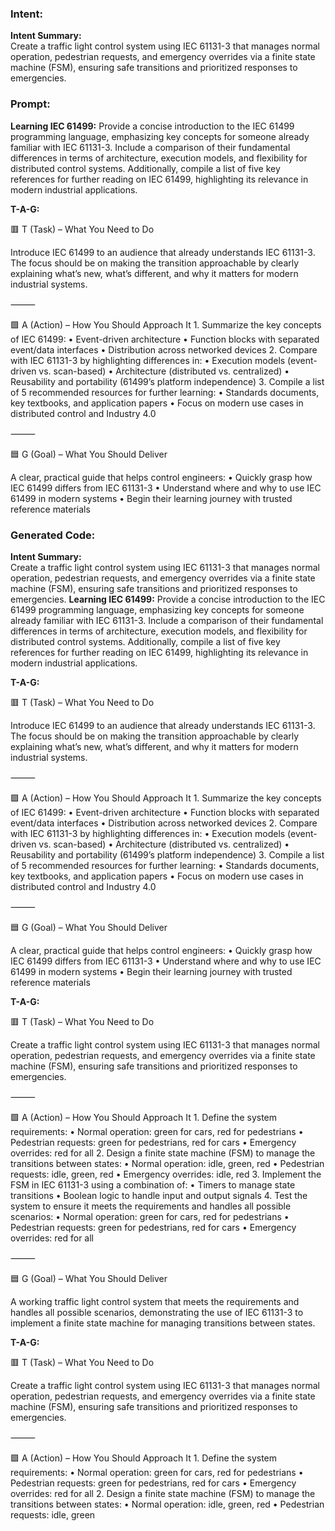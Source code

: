 ### Intent:
**Intent Summary:**  
Create a traffic light control system using IEC 61131-3 that manages normal operation, pedestrian requests, and emergency overrides via a finite state machine (FSM), ensuring safe transitions and prioritized responses to emergencies.

### Prompt:
**Learning IEC 61499:**
Provide a concise introduction to the IEC 61499 programming language, emphasizing key concepts for someone already familiar with IEC 61131-3. Include a comparison of their fundamental differences in terms of architecture, execution models, and flexibility for distributed control systems. Additionally, compile a list of five key references for further reading on IEC 61499, highlighting its relevance in modern industrial applications.

**T-A-G:**

🟥 T (Task) – What You Need to Do

Introduce IEC 61499 to an audience that already understands IEC 61131-3. The focus should be on making the transition approachable by clearly explaining what’s new, what’s different, and why it matters for modern industrial systems.

⸻

🟩 A (Action) – How You Should Approach It
	1.	Summarize the key concepts of IEC 61499:
	•	Event-driven architecture
	•	Function blocks with separated event/data interfaces
	•	Distribution across networked devices
	2.	Compare with IEC 61131-3 by highlighting differences in:
	•	Execution models (event-driven vs. scan-based)
	•	Architecture (distributed vs. centralized)
	•	Reusability and portability (61499’s platform independence)
	3.	Compile a list of 5 recommended resources for further learning:
	•	Standards documents, key textbooks, and application papers
	•	Focus on modern use cases in distributed control and Industry 4.0

⸻

🟦 G (Goal) – What You Should Deliver

A clear, practical guide that helps control engineers:
	•	Quickly grasp how IEC 61499 differs from IEC 61131-3
	•	Understand where and why to use IEC 61499 in modern systems
	•	Begin their learning journey with trusted reference materials

### Generated Code:
**Intent Summary:**  
Create a traffic light control system using IEC 61131-3 that manages normal operation, pedestrian requests, and emergency overrides via a finite state machine (FSM), ensuring safe transitions and prioritized responses to emergencies.
**Learning IEC 61499:**
Provide a concise introduction to the IEC 61499 programming language, emphasizing key concepts for someone already familiar with IEC 61131-3. Include a comparison of their fundamental differences in terms of architecture, execution models, and flexibility for distributed control systems. Additionally, compile a list of five key references for further reading on IEC 61499, highlighting its relevance in modern industrial applications.

**T-A-G:**

🟥 T (Task) – What You Need to Do

Introduce IEC 61499 to an audience that already understands IEC 61131-3. The focus should be on making the transition approachable by clearly explaining what’s new, what’s different, and why it matters for modern industrial systems.

⸻

🟩 A (Action) – How You Should Approach It
	1.	Summarize the key concepts of IEC 61499:
	•	Event-driven architecture
	•	Function blocks with separated event/data interfaces
	•	Distribution across networked devices
	2.	Compare with IEC 61131-3 by highlighting differences in:
	•	Execution models (event-driven vs. scan-based)
	•	Architecture (distributed vs. centralized)
	•	Reusability and portability (61499’s platform independence)
	3.	Compile a list of 5 recommended resources for further learning:
	•	Standards documents, key textbooks, and application papers
	•	Focus on modern use cases in distributed control and Industry 4.0

⸻

🟦 G (Goal) – What You Should Deliver

A clear, practical guide that helps control engineers:
	•	Quickly grasp how IEC 61499 differs from IEC 61131-3
	•	Understand where and why to use IEC 61499 in modern systems
	•	Begin their learning journey with trusted reference materials

**T-A-G:**

🟥 T (Task) – What You Need to Do

Create a traffic light control system using IEC 61131-3 that manages normal operation, pedestrian requests, and emergency overrides via a finite state machine (FSM), ensuring safe transitions and prioritized responses to emergencies.

⸻

🟩 A (Action) – How You Should Approach It
	1.	Define the system requirements:
	•	Normal operation: green for cars, red for pedestrians
	•	Pedestrian requests: green for pedestrians, red for cars
	•	Emergency overrides: red for all
	2.	Design a finite state machine (FSM) to manage the transitions between states:
	•	Normal operation: idle, green, red
	•	Pedestrian requests: idle, green, red
	•	Emergency overrides: idle, red
	3.	Implement the FSM in IEC 61131-3 using a combination of:
	•	Timers to manage state transitions
	•	Boolean logic to handle input and output signals
	4.	Test the system to ensure it meets the requirements and handles all possible scenarios:
	•	Normal operation: green for cars, red for pedestrians
	•	Pedestrian requests: green for pedestrians, red for cars
	•	Emergency overrides: red for all

⸻

🟦 G (Goal) – What You Should Deliver

A working traffic light control system that meets the requirements and handles all possible scenarios, demonstrating the use of IEC 61131-3 to implement a finite state machine for managing transitions between states.

**T-A-G:**

🟥 T (Task) – What You Need to Do

Create a traffic light control system using IEC 61131-3 that manages normal operation, pedestrian requests, and emergency overrides via a finite state machine (FSM), ensuring safe transitions and prioritized responses to emergencies.

⸻

🟩 A (Action) – How You Should Approach It
	1.	Define the system requirements:
	•	Normal operation: green for cars, red for pedestrians
	•	Pedestrian requests: green for pedestrians, red for cars
	•	Emergency overrides: red for all
	2.	Design a finite state machine (FSM) to manage the transitions between states:
	•	Normal operation: idle, green, red
	•	Pedestrian requests: idle, green
